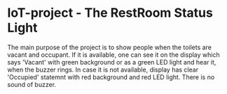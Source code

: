 # IoT-project - The RestRoom Status Light 
The main purpose of the project is to show people when the toilets are vacant and occupant. If it is available, one can see it on the display which says 'Vacant' with green background or as a green LED light and hear it, when the buzzer rings. In case it is not available, display has clear 'Occupied' statemnt with red background and red LED light. There is no sound of buzzer.
